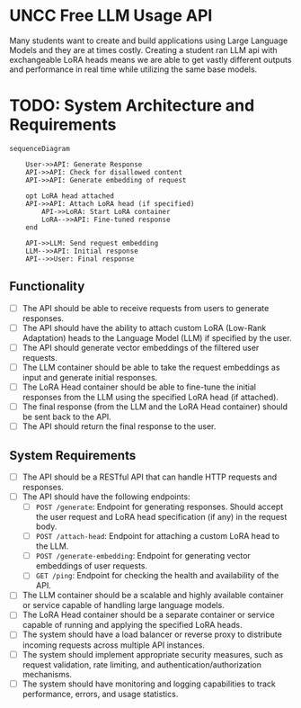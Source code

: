 # UNCC Free LLM Usage API
Many students want to create and build applications using Large Language Models and they are at times costly.  Creating a student ran LLM api with exchangeable LoRA heads means we are able to get vastly different outputs and performance in real time while utilizing the same base models.  

# TODO: System Architecture and Requirements

```mermaid
sequenceDiagram

    User->>API: Generate Response
    API->>API: Check for disallowed content
    API->>API: Generate embedding of request
    
    opt LoRA head attached
    API->>API: Attach LoRA head (if specified)
        API->>LoRA: Start LoRA container 
        LoRA-->>API: Fine-tuned response
    end
    
    API->>LLM: Send request embedding
    LLM-->>API: Initial response
    API-->>User: Final response
```


## Functionality
- [ ] The API should be able to receive requests from users to generate responses.
- [ ] The API should have the ability to attach custom LoRA (Low-Rank Adaptation) heads to the Language Model (LLM) if specified by the user.
- [ ] The API should generate vector embeddings of the filtered user requests.
- [ ] The LLM container should be able to take the request embeddings as input and generate initial responses.
- [ ] The LoRA Head container should be able to fine-tune the initial responses from the LLM using the specified LoRA head (if attached).
- [ ] The final response (from the LLM and the LoRA Head container) should be sent back to the API.
- [ ] The API should return the final response to the user.

## System Requirements
- [ ] The API should be a RESTful API that can handle HTTP requests and responses.
- [ ] The API should have the following endpoints:
  - [ ] `POST /generate`: Endpoint for generating responses. Should accept the user request and LoRA head specification (if any) in the request body.
  - [ ] `POST /attach-head`: Endpoint for attaching a custom LoRA head to the LLM.
  - [ ] `POST /generate-embedding`: Endpoint for generating vector embeddings of user requests.
  - [ ] `GET /ping`: Endpoint for checking the health and availability of the API.
- [ ] The LLM container should be a scalable and highly available container or service capable of handling large language models.
- [ ] The LoRA Head container should be a separate container or service capable of running and applying the specified LoRA heads.
- [ ] The system should have a load balancer or reverse proxy to distribute incoming requests across multiple API instances.
- [ ] The system should implement appropriate security measures, such as request validation, rate limiting, and authentication/authorization mechanisms.
- [ ] The system should have monitoring and logging capabilities to track performance, errors, and usage statistics.